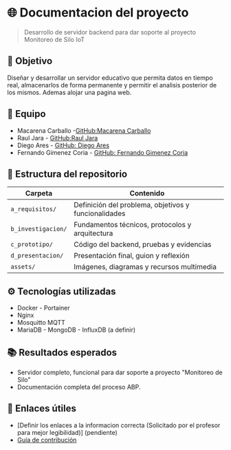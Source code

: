 # 🌐 Documentacion del proyecto 

> Desarrollo de servidor backend para dar soporte al proyecto Monitoreo de Silo IoT

## 🎯 Objetivo
Diseñar y desarrollar un servidor educativo que permita datos en tiempo real, almacenarlos de forma permanente y permitir el analisis posterior de los mismos. Ademas alojar una pagina web.

## 👥 Equipo
- Macarena Carballo -[GitHub:Macarena Carballo](https://github.com/MacarenaAC)
- Raul Jara - [GitHub:Raul Jara](https://github.com/r-j28)
- Diego Ares - [GitHub: Diego Ares](https://github.com/diegote7)
- Fernando Gimenez Coria - [GitHub: Fernando Gimenez Coria](https://github.com/FerCbr)


## 📂 Estructura del repositorio
| Carpeta | Contenido |
|--------|---------|
| `a_requisitos/` | Definición del problema, objetivos y funcionalidades |
| `b_investigacion/` | Fundamentos técnicos, protocolos y arquitectura |
| `c_prototipo/` | Código del backend, pruebas y evidencias |
| `d_presentacion/` | Presentación final, guion y reflexión |
| `assets/` | Imágenes, diagramas y recursos multimedia |

## ⚙️ Tecnologías utilizadas
- Docker - Portainer
- Nginx
- Mosquitto MQTT 
- MariaDB - MongoDB - InfluxDB (a definir) 


## 📚 Resultados esperados
- Servidor completo, funcional para dar soporte a proyecto "Monitoreo de Silo"
- Documentación completa del proceso ABP.

## 📎 Enlaces útiles
- [Definir los enlaces a la informacion correcta (Solicitado por el profesor para mejor legibilidad)] (pendiente)
- [Guía de contribución](CONTRIBUTING.md)
